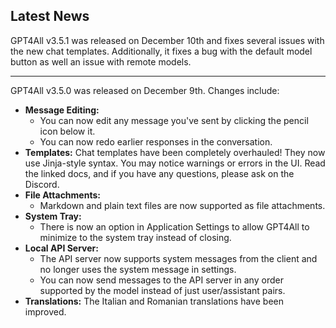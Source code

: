 ## Latest News

GPT4All v3.5.1 was released on December 10th and fixes several issues with the new chat templates. Additionally, it fixes a bug with the default model button as well an issue with remote models.

---

GPT4All v3.5.0 was released on December 9th. Changes include:

* **Message Editing:**
  * You can now edit any message you've sent by clicking the pencil icon below it.
  * You can now redo earlier responses in the conversation.
* **Templates:** Chat templates have been completely overhauled! They now use Jinja-style syntax. You may notice warnings or errors in the UI. Read the linked docs, and if you have any questions, please ask on the Discord.
* **File Attachments:**
  * Markdown and plain text files are now supported as file attachments.
* **System Tray:**
  * There is now an option in Application Settings to allow GPT4All to minimize to the system tray instead of closing.
* **Local API Server:**
  * The API server now supports system messages from the client and no longer uses the system message in settings.
  * You can now send messages to the API server in any order supported by the model instead of just user/assistant pairs.
* **Translations:** The Italian and Romanian translations have been improved.

